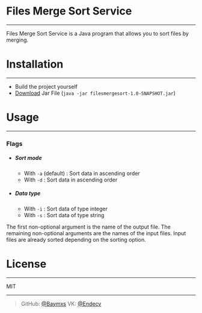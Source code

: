 # Files Merge Sort Service
---
Files Merge Sort Service is a Java program that allows you to sort files by merging.

# Installation
---
- Build the project yourself
- [Download](https://drive.google.com/file/d/12OjsX6gJzP_1Z44IXUQHecNRxZBkJQGb/view?usp=sharing) Jar File (`java -jar filesmergesort-1.0-SNAPSHOT.jar`)
# Usage
---
### Flags
- ##### Sort mode
  * With `-a` (default) : Sort data in ascending order
  * With `-d` : Sort data in ascending order
- ##### Data type
  * With `-i` : Sort data of type integer
  * With `-s` : Sort data of type string
 
The first non-optional argument is the name of the output file.
The remaining non-optional arguments are the names of the input files.
Input files are already sorted depending on the sorting option.
  
# License
----
MIT

----
> GitHub: [@Baymxs](https://github.com/Baymxs) VK: [@Endecv](https://vk.com/endecv)
